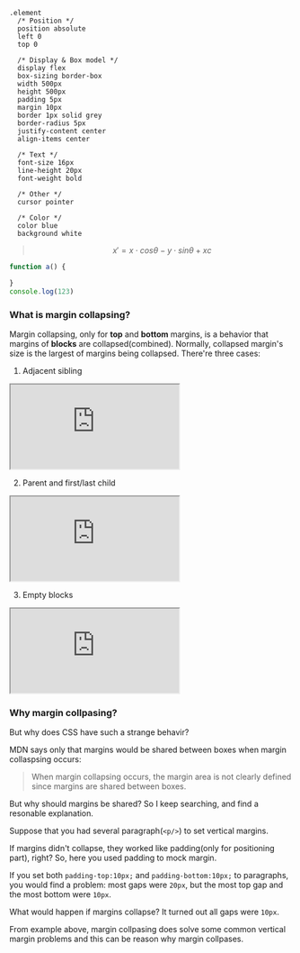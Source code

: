 ```stylus
.element
  /* Position */
  position absolute
  left 0
  top 0
  
  /* Display & Box model */
  display flex
  box-sizing border-box
  width 500px
  height 500px
  padding 5px
  margin 10px
  border 1px solid grey
  border-radius 5px
  justify-content center
  align-items center

  /* Text */
  font-size 16px
  line-height 20px
  font-weight bold
  
  /* Other */
  cursor pointer
  
  /* Color */
  color blue
  background white
```

> ```math
> x' =  x \cdot cos \theta - y \cdot sin \theta + xc
> ```

```js
function a() {

}
console.log(123)
```

### What is margin collapsing?
Margin collapsing, only for **top** and **bottom** margins, is a behavior that margins of **blocks** are collapsed(combined).
Normally, collapsed margin's size is the largest of margins being collapsed.
There're three cases:
1. Adjacent sibling

<iframe src="https://terry-su.github.io/BlogCDN/iframes/css/margin-collapsing/adajacent/index.html" ></iframe>


2. Parent and first/last child

<iframe src="https://terry-su.github.io/BlogCDN/iframes/css/margin-collapsing/parent-and-first-child/index.html" ></iframe>


3. Empty blocks

<iframe src="https://terry-su.github.io/BlogCDN/iframes/css/margin-collapsing/empty-block/index.html" ></iframe>



### Why margin collpasing?
But why does CSS have such a strange behavir?  

MDN says only that margins would be shared between boxes when margin collaspsing occurs:

>  When margin collapsing occurs, the margin area is not clearly defined since margins are shared between boxes.

But why should margins be shared? So I keep searching, and find a resonable explanation. 

Suppose that you had several paragraph(`<p/>`) to set vertical margins.

If margins didn't collapse, they worked like padding(only for positioning part), right? So, here you used padding to mock margin.   

If you set both `padding-top:10px;` and `padding-bottom:10px;` to paragraphs, you would find a problem: most gaps were `20px`, but the most top gap and the most bottom were `10px`.

What would happen if margins collapse? It turned out all gaps were `10px`.

From example above, margin collpasing does solve some common vertical margin problems and this can be reason why margin collpases.